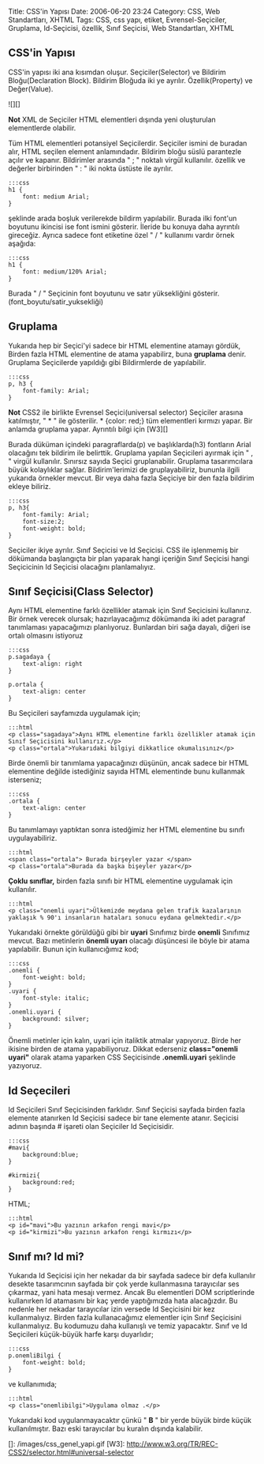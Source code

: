 Title: CSS&#039;in Yapısı
Date: 2006-06-20 23:24
Category: CSS, Web Standartları, XHTML
Tags: CSS, css yapı, etiket, Evrensel-Seçiciler, Gruplama, Id-Seçicisi, özellik, Sınıf Seçicisi, Web Standartları, XHTML

## CSS'in Yapısı

CSS'in yapısı iki ana kısımdan oluşur. Seçiciler(Selector) ve Bildirim
Bloğu(Declaration Block). Bildirim Bloğuda iki ye ayrılır.
Özellik(Property) ve Değer(Value). 

![][]

**Not**
XML de Seçiciler HTML elementleri dışında yeni oluşturulan elementlerde
olabilir.

Tüm HTML elementleri potansiyel Seçicilerdir. Seçiciler ismini de
buradan alır, HTML seçilen element anlamındadır. Bildirim bloğu süslü
parantezle açılır ve kapanır. Bildirimler arasında " ; " noktalı virgül
kullanılır. özellik ve değerler birbirinden " : " iki nokta üstüste ile
ayrılır. 	

	:::css
	h1 {
		font: medium Arial;
	}

şeklinde arada boşluk verilerekde bildirm yapılabilir.
Burada ilki font'un boyutunu ikincisi ise font ismini gösterir. İleride
bu konuya daha ayrıntılı gireceğiz. Ayrıca sadece font etiketine özel "
/ " kullanımı vardır örnek aşağıda: 	

	:::css
	h1 {
		font: medium/120% Arial;
	} 

Burada " / " Seçicinin font boyutunu ve satır yüksekliğini gösterir.(font_boyutu/satir_yuksekliği)

## Gruplama

Yukarıda hep bir Seçici'yi sadece bir HTML elementine atamayı gördük,
Birden fazla HTML elementine de atama yapabilirz, buna **gruplama**
denir. Gruplama Seçicilerde yapıldığı gibi Bildirmlerde de yapılabilir.

	:::css
	p, h3 {
		font-family: Arial;
	} 

**Not**
CSS2 ile birlikte Evrensel Seçici(universal selector) Seçiciler arasına
katılmıştır, " * " ile gösterilir. * {color: red;} tüm elementleri
kırmızı yapar. Bir anlamda gruplama yapar. Ayrıntılı bilgi için [W3][]


Burada düküman içindeki paragraflarda(p) ve başlıklarda(h3) fontların
Arial olacağını tek bildirim ile belirttik. Gruplama yapılan Seçicileri
ayırmak için " , " virgül kullanılır. Sınırsız sayıda Seçici
gruplanabilir. Gruplama tasarımcılara büyük kolaylıklar sağlar.
Bildirim'lerimizi de gruplayabiliriz, bununla ilgili yukarıda örnekler
mevcut. Bir veya daha fazla Seçiciye bir den fazla bildirim ekleye
biliriz. 	
	
	:::css
	p, h3{
		font-family: Arial;
		font-size:2;
		font-weight: bold;
	}

Seçiciler ikiye ayrılır.
Sınıf Seçicisi ve Id Seçicisi. CSS ile işlenmemiş bir dökümanda
başlangıçta bir plan yaparak hangi içeriğin Sınıf Seçicisi hangi
Seçicicinin Id Seçicisi olacağını planlamalıyız.

## Sınıf Seçicisi(Class Selector)

Aynı HTML elementine farklı özellikler atamak için Sınıf Seçicisini
kullanırız. Bir örnek verecek olursak; hazırlayacağımız dökümanda iki
adet paragraf tanımlaması yapacağımızı planlıyoruz. Bunlardan biri sağa
dayalı, diğeri ise ortalı olmasını istiyoruz 	

	:::css
	p.sagadaya {
		text-align: right
	} 
	
	p.ortala {
		text-align: center
	}

Bu Seçicileri sayfamızda uygulamak için; 	


	:::html
	<p class="sagadaya">Aynı HTML elementine farklı özellikler atamak için Sınıf Seçicisini kullanırız.</p>
	<p class="ortala">Yukarıdaki bilgiyi dikkatlice okumalısınız</p>

Birde önemli bir tanımlama yapacağınızı düşünün, ancak
sadece bir HTML elementine değilde istediğiniz sayıda HTML elementinde
bunu kullanmak isterseniz; 	

	:::css
	.ortala {
		text-align: center
	}


Bu tanımlamayı yaptıktan sonra istedğimiz her HTML elementine bu sınıfı uygulayabiliriz. 	


	:::html
	<span class="ortala"> Burada birşeyler yazar </span>
	<p class="ortala">Burada da başka bişeyler yazar</p>

 **Çoklu sınıflar,** birden fazla sınıfı bir HTML
elementine uygulamak için kullanılır. 	

	:::html
	<p class="onemli uyari">Ülkemizde meydana gelen trafik kazalarının yaklaşık % 90'ı insanların hataları sonucu eydana gelmektedir.</p>

Yukarıdaki örnekte görüldüğü gibi bir **uyari** Sınıfımız
birde **onemli** Sınıfımız mevcut. Bazı metinlerin **önemli uyarı**
olacağı düşüncesi ile böyle bir atama yapılabilir. Bunun için
kullanıcığımız kod; 	

	:::css
	.onemli {
		font-weight: bold;
	}
	.uyari {
		font-style: italic;
	}
	.onemli.uyari {
		background: silver;
	}  

Önemli metinler için kalın, uyari için italiktik
atmalar yapıyoruz. Birde her ikisine birden de atama yapabiliyoruz.
Dikkat ederseniz **class="onemli uyari"** olarak atama yaparken CSS
Seçicisinde **.onemli.uyari** şeklinde yazıyoruz.

## Id Seçecileri

Id Seçicileri Sınıf Seçicisinden farklıdır. Sınıf Seçicisi sayfada birden
fazla elemente atanırken Id Seçicisi sadece bir tane elemente atanır.
Seçicisi adının başında # işareti olan Seçiciler Id Seçicisidir.
	
	:::css
	#mavi{
		background:blue;
	}
	
	#kirmizi{
		background:red;
	}
	
HTML; 

	:::html
	<p id="mavi">Bu yazının arkafon rengi mavi</p>
	<p id="kirmizi">Bu yazının arkafon rengi kırmızı</p>

## Sınıf mı? Id mi?

Yukarıda Id Seçicisi için her nekadar da bir sayfada sadece bir defa
kullanılır desekte tasarımcının sayfada bir çok yerde kullanmasına
tarayıcılar ses çıkarmaz, yani hata mesajı vermez. Ancak Bu elementleri
DOM scriptlerinde kullanırken Id atamasını bir kaç yerde yaptığımızda
hata alacağızdır. Bu nedenle her nekadar tarayıcılar izin versede Id
Seçicisini bir kez kullanmalıyız. Birden fazla kullanacağımız elementler
için Sınıf Seçicisini kullanmalıyız. Bu kodumuzu daha kullanışlı ve
temiz yapacaktır. Sınıf ve Id Seçicileri küçük-büyük harfe karşı
duyarlıdır; 	

	:::css
	p.onemliBilgi {
		font-weight: bold;
	}


ve kullanımıda; 	

	:::html
	<p class="onemlibilgi">Uygulama olmaz .</p>

 Yukarıdaki kod uygulanmayacaktır çünkü " **B** " bir yerde
büyük birde küçük kullanılmıştır. Bazı eski tarayıcılar bu kuralın
dışında kalabilir.

  []: /images/css_genel_yapi.gif
  [W3]: http://www.w3.org/TR/REC-CSS2/selector.html#universal-selector
